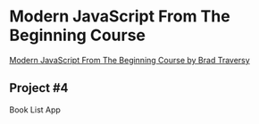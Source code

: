 # Modern JavaScript From The Beginning Course

[Modern JavaScript From The Beginning Course by Brad Traversy](https://www.udemy.com/modern-javascript-from-the-beginning/)

## Project \#4

Book List App

